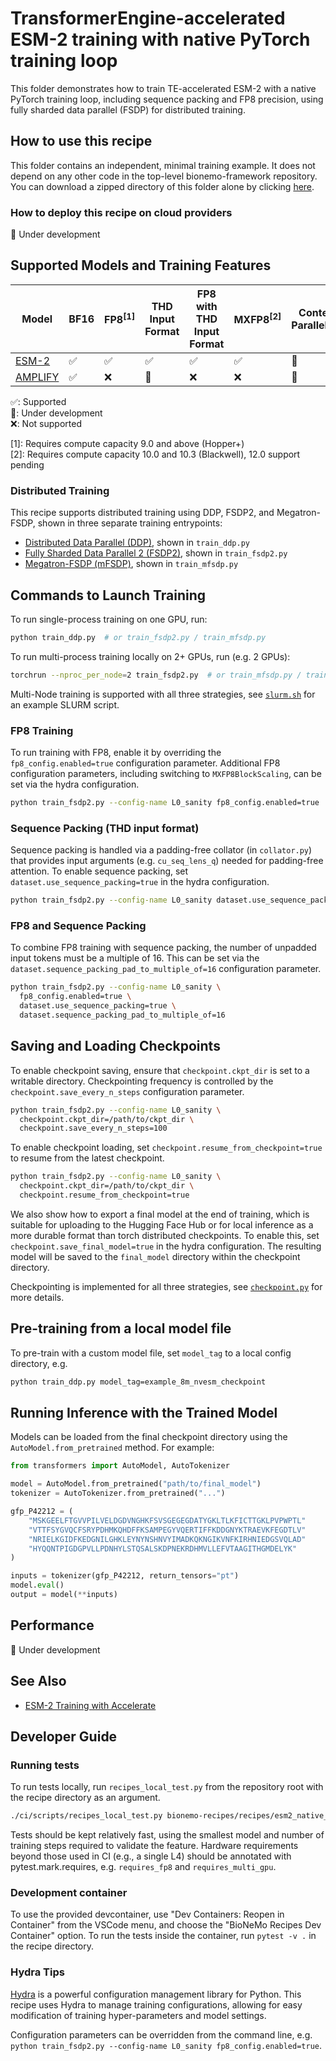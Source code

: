 # TransformerEngine-accelerated ESM-2 training with native PyTorch training loop

This folder demonstrates how to train TE-accelerated ESM-2 with a native PyTorch training loop, including sequence
packing and FP8 precision, using fully sharded data parallel (FSDP) for distributed training.

## How to use this recipe

This folder contains an independent, minimal training example. It does not depend on any other code in the top-level
bionemo-framework repository. You can download a zipped directory of this folder alone by clicking
[here](https://download-directory.github.io?url=https://github.com/NVIDIA/bionemo-framework/tree/main/bionemo-recipes/recipes/esm2_native_te&filename=esm2-native-te).

### How to deploy this recipe on cloud providers

🚧 Under development

## Supported Models and Training Features

| Model                                     | BF16 | FP8<sup>[1]</sup> | THD Input Format | FP8 with THD Input Format | MXFP8<sup>[2]</sup> | Context Parallelism |
| ----------------------------------------- | ---- | ----------------- | ---------------- | ------------------------- | ------------------- | ------------------- |
| [ESM-2](../../models/esm2/README.md)      | ✅   | ✅                | ✅               | ✅                        | ✅                  | 🚧                  |
| [AMPLIFY](../../models/amplify/README.md) | ✅   | ❌                | 🚧               | ❌                        | ❌                  | 🚧                  |

✅: Supported <br/>
🚧: Under development <br/>
❌: Not supported <br/>

\[1\]: Requires compute capacity 9.0 and above (Hopper+) <br/>
\[2\]: Requires compute capacity 10.0 and 10.3 (Blackwell), 12.0 support pending <br/>

### Distributed Training

This recipe supports distributed training using DDP, FSDP2, and Megatron-FSDP, shown in three separate training
entrypoints:

- [Distributed Data Parallel (DDP)](https://docs.pytorch.org/docs/stable/generated/torch.nn.parallel.DistributedDataParallel.html), shown in `train_ddp.py`
- [Fully Sharded Data Parallel 2 (FSDP2)](https://docs.pytorch.org/docs/stable/distributed.fsdp.fully_shard.html), shown in `train_fsdp2.py`
- [Megatron-FSDP (mFSDP)](hhttps://pypi.org/project/megatron-fsdp/), shown in `train_mfsdp.py`

## Commands to Launch Training

To run single-process training on one GPU, run:

```bash
python train_ddp.py  # or train_fsdp2.py / train_mfsdp.py
```

To run multi-process training locally on 2+ GPUs, run (e.g. 2 GPUs):

```bash
torchrun --nproc_per_node=2 train_fsdp2.py  # or train_mfsdp.py / train_ddp.py
```

Multi-Node training is supported with all three strategies, see [`slurm.sh`](slurm.sh) for an example SLURM script.

### FP8 Training

To run training with FP8, enable it by overriding the `fp8_config.enabled=true` configuration parameter. Additional FP8
configuration parameters, including switching to `MXFP8BlockScaling`, can be set via the hydra configuration.

```bash
python train_fsdp2.py --config-name L0_sanity fp8_config.enabled=true
```

### Sequence Packing (THD input format)

Sequence packing is handled via a padding-free collator (in `collator.py`) that provides input arguments (e.g.
`cu_seq_lens_q`) needed for padding-free attention. To enable sequence packing, set `dataset.use_sequence_packing=true`
in the hydra configuration.

```bash
python train_fsdp2.py --config-name L0_sanity dataset.use_sequence_packing=true
```

### FP8 and Sequence Packing

To combine FP8 training with sequence packing, the number of unpadded input tokens must be a multiple of 16. This can be
set via the `dataset.sequence_packing_pad_to_multiple_of=16` configuration parameter.

```bash
python train_fsdp2.py --config-name L0_sanity \
  fp8_config.enabled=true \
  dataset.use_sequence_packing=true \
  dataset.sequence_packing_pad_to_multiple_of=16
```

## Saving and Loading Checkpoints

To enable checkpoint saving, ensure that `checkpoint.ckpt_dir` is set to a writable directory. Checkpointing frequency is
controlled by the `checkpoint.save_every_n_steps` configuration parameter.

```bash
python train_fsdp2.py --config-name L0_sanity \
  checkpoint.ckpt_dir=/path/to/ckpt_dir \
  checkpoint.save_every_n_steps=100
```

To enable checkpoint loading, set `checkpoint.resume_from_checkpoint=true` to resume from the latest checkpoint.

```bash
python train_fsdp2.py --config-name L0_sanity \
  checkpoint.ckpt_dir=/path/to/ckpt_dir \
  checkpoint.resume_from_checkpoint=true
```

We also show how to export a final model at the end of training, which is suitable for uploading to the Hugging Face Hub
or for local inference as a more durable format than torch distributed checkpoints. To enable this, set
`checkpoint.save_final_model=true` in the hydra configuration. The resulting model will be saved to the `final_model`
directory within the checkpoint directory.

Checkpointing is implemented for all three strategies, see [`checkpoint.py`](checkpoint.py) for more details.

## Pre-training from a local model file

To pre-train with a custom model file, set `model_tag` to a local config directory, e.g.

```bash
python train_ddp.py model_tag=example_8m_nvesm_checkpoint
```

## Running Inference with the Trained Model

Models can be loaded from the final checkpoint directory using the `AutoModel.from_pretrained` method. For example:

```python
from transformers import AutoModel, AutoTokenizer

model = AutoModel.from_pretrained("path/to/final_model")
tokenizer = AutoTokenizer.from_pretrained("...")

gfp_P42212 = (
    "MSKGEELFTGVVPILVELDGDVNGHKFSVSGEGEGDATYGKLTLKFICTTGKLPVPWPTL"
    "VTTFSYGVQCFSRYPDHMKQHDFFKSAMPEGYVQERTIFFKDDGNYKTRAEVKFEGDTLV"
    "NRIELKGIDFKEDGNILGHKLEYNYNSHNVYIMADKQKNGIKVNFKIRHNIEDGSVQLAD"
    "HYQQNTPIGDGPVLLPDNHYLSTQSALSKDPNEKRDHMVLLEFVTAAGITHGMDELYK"
)

inputs = tokenizer(gfp_P42212, return_tensors="pt")
model.eval()
output = model(**inputs)
```

## Performance

🚧 Under development

## See Also

- [ESM-2 Training with Accelerate](../esm2_accelerate_te/README.md)

## Developer Guide

### Running tests

To run tests locally, run `recipes_local_test.py` from the repository root with the recipe directory as an argument.

```bash
./ci/scripts/recipes_local_test.py bionemo-recipes/recipes/esm2_native_te/
```

Tests should be kept relatively fast, using the smallest model and number of training steps required to validate the
feature. Hardware requirements beyond those used in CI (e.g., a single L4) should be annotated with
pytest.mark.requires, e.g. `requires_fp8` and `requires_multi_gpu`.

### Development container

To use the provided devcontainer, use "Dev Containers: Reopen in Container" from the VSCode menu, and choose the
"BioNeMo Recipes Dev Container" option. To run the tests inside the container, run `pytest -v .` in the recipe
directory.

### Hydra Tips

[Hydra](https://hydra.cc/) is a powerful configuration management library for Python. This recipe uses Hydra to manage
training configurations, allowing for easy modification of training hyper-parameters and model settings.

Configuration parameters can be overridden from the command line, e.g.
`python train_fsdp2.py --config-name L0_sanity fp8_config.enabled=true`.
